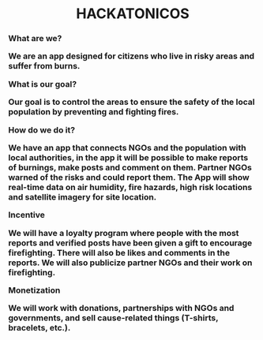 <!DOCTYPE html>
<html lang="en">
<head>
	<center>
	<h1>HACKATONICOS</h1>
		</center>
</head>
<body>
	<div>
		
<h3>What are we?

We are an app designed for citizens who live in risky areas and suffer from burns.

What is our goal?

Our goal is to control the areas to ensure the safety of the local population by preventing and fighting fires.

How do we do it?

We have an app that connects NGOs and the population with local authorities, in the app it will be possible to make reports of burnings, make posts and comment on them.
Partner NGOs warned of the risks and could report them.
The App will show real-time data on air humidity, fire hazards, high risk locations and satellite imagery for site location.

Incentive

We will have a loyalty program where people with the most reports and verified posts have been given a gift to encourage firefighting.
There will also be likes and comments in the reports.
We will also publicize partner NGOs and their work on firefighting.

Monetization

We will work with donations, partnerships with NGOs and governments, and sell cause-related things (T-shirts, bracelets, etc.).
</h3>
	</div>
</body>
</html>

